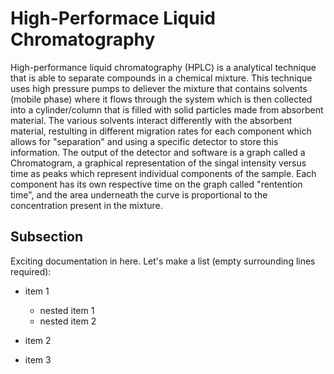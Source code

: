 # High-Performace Liquid Chromatography

High-performance liquid chromatography (HPLC) is a analytical technique that is able to separate compounds in a chemical mixture. This technique uses high pressure pumps to deliever the mixture that contains solvents (mobile phase) where it flows through the system which is then collected into a cylinder/column that is filled with solid particles made from absorbent
material. The various solvents interact differently with the absorbent material, restulting in different migration rates for each component which allows for "separation" and using a specific detector to store this information. The output of the detector and software is a graph called a Chromatogram, a graphical representation of the singal intensity versus time as peaks which represent 
individual components of the sample. Each component has its own respective time on the graph called "rentention time", and the area underneath the curve is proportional to the concentration present in the mixture.


## Subsection

Exciting documentation in here.
Let's make a list (empty surrounding lines required):

- item 1

  - nested item 1
  - nested item 2

- item 2
- item 3
